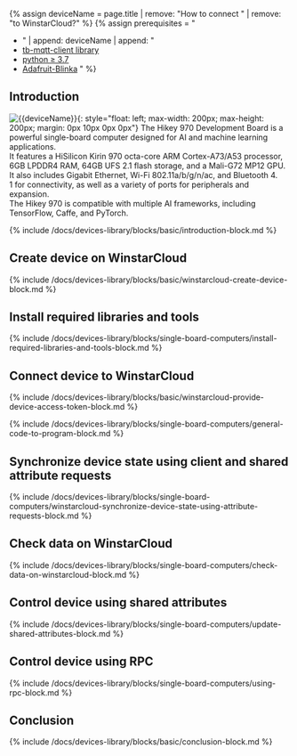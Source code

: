 
{% assign deviceName = page.title | remove: "How to connect " | remove: "to WinstarCloud?" %}
{% assign prerequisites = "
- " | append: deviceName | append: "
- [tb-mqtt-client library](https://pypi.org/project/tb-mqtt-client/)
- [python ≥ 3.7](https://www.python.org/)
- [Adafruit-Blinka](https://pypi.org/project/Adafruit-Blinka/) "
 %}

## Introduction

![{{deviceName}}](/images/devices-library/{{page.deviceImageFileName}}){: style="float: left; max-width: 200px; max-height: 200px; margin: 0px 10px 0px 0px"}
The Hikey 970 Development Board is a powerful single-board computer designed for AI and machine learning applications.  
 It features a HiSilicon Kirin 970 octa-core ARM Cortex-A73/A53 processor, 6GB LPDDR4 RAM, 64GB UFS 2.1 flash storage, and a Mali-G72 MP12 GPU.  
 It also includes Gigabit Ethernet, Wi-Fi 802.11a/b/g/n/ac, and Bluetooth 4.  
1 for connectivity, as well as a variety of ports for peripherals and expansion.  
 The Hikey 970 is compatible with multiple AI frameworks, including TensorFlow, Caffe, and PyTorch.  

{% include /docs/devices-library/blocks/basic/introduction-block.md %}

## Create device on WinstarCloud

{% include /docs/devices-library/blocks/basic/winstarcloud-create-device-block.md %}

## Install required libraries and tools

{% include /docs/devices-library/blocks/single-board-computers/install-required-libraries-and-tools-block.md %}

## Connect device to WinstarCloud

{% include /docs/devices-library/blocks/basic/winstarcloud-provide-device-access-token-block.md %}

{% include /docs/devices-library/blocks/single-board-computers/general-code-to-program-block.md %}

## Synchronize device state using client and shared attribute requests
{% include /docs/devices-library/blocks/single-board-computers/winstarcloud-synchronize-device-state-using-attribute-requests-block.md %}

## Check data on WinstarCloud

{% include /docs/devices-library/blocks/single-board-computers/check-data-on-winstarcloud-block.md %}

## Control device using shared attributes

{% include /docs/devices-library/blocks/single-board-computers/update-shared-attributes-block.md %}

## Control device using RPC

{% include /docs/devices-library/blocks/single-board-computers/using-rpc-block.md %}

## Conclusion

{% include /docs/devices-library/blocks/basic/conclusion-block.md %}
